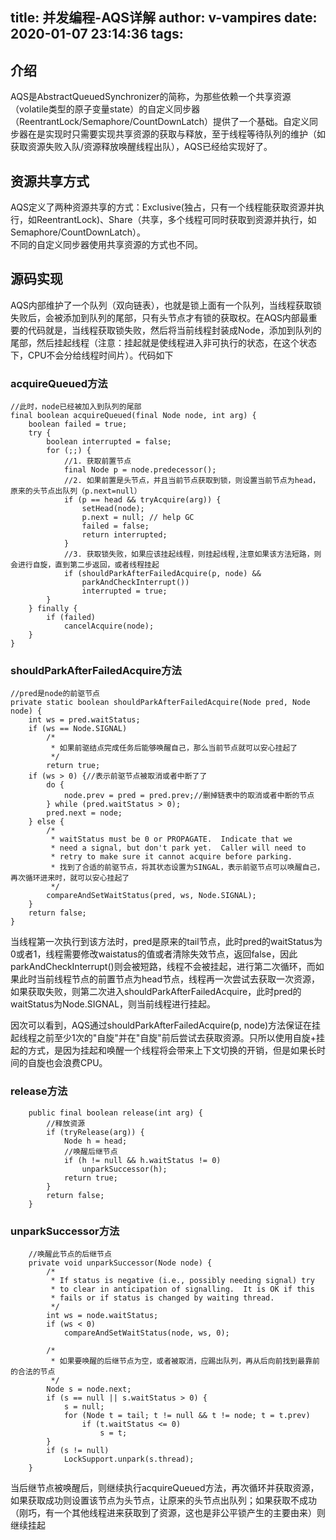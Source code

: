 title: 并发编程-AQS详解
author: v-vampires
date: 2020-01-07 23:14:36
tags:
---
## 介绍
AQS是AbstractQueuedSynchronizer的简称，为那些依赖一个共享资源（volatile类型的原子变量state）的自定义同步器（ReentrantLock/Semaphore/CountDownLatch）提供了一个基础。自定义同步器在是实现时只需要实现共享资源的获取与释放，至于线程等待队列的维护（如获取资源失败入队/资源释放唤醒线程出队），AQS已经给实现好了。
## 资源共享方式
AQS定义了两种资源共享的方式：Exclusive(独占，只有一个线程能获取资源并执行，如ReentrantLock)、Share（共享，多个线程可同时获取到资源并执行，如Semaphore/CountDownLatch）。  
不同的自定义同步器使用共享资源的方式也不同。
## 源码实现
AQS内部维护了一个队列（双向链表），也就是锁上面有一个队列，当线程获取锁失败后，会被添加到队列的尾部，只有头节点才有锁的获取权。在AQS内部最重要的代码就是，当线程获取锁失败，然后将当前线程封装成Node，添加到队列的尾部，然后挂起线程（注意：挂起就是使线程进入非可执行的状态，在这个状态下，CPU不会分给线程时间片）。代码如下
### acquireQueued方法
```
//此时，node已经被加入到队列的尾部
final boolean acquireQueued(final Node node, int arg) {
    boolean failed = true;
    try {
        boolean interrupted = false;
        for (;;) {
            //1. 获取前置节点
            final Node p = node.predecessor();
            //2. 如果前置是头节点，并且当前节点获取到锁，则设置当前节点为head，原来的头节点出队列（p.next=null）
            if (p == head && tryAcquire(arg)) {
                setHead(node);
                p.next = null; // help GC
                failed = false;
                return interrupted;
            }
            //3. 获取锁失败，如果应该挂起线程，则挂起线程,注意如果该方法短路，则会进行自旋，直到第二步返回，或者线程挂起
            if (shouldParkAfterFailedAcquire(p, node) &&
                parkAndCheckInterrupt())
                interrupted = true;
        }
    } finally {
        if (failed)
            cancelAcquire(node);
    }
}
```
### shouldParkAfterFailedAcquire方法
```
//pred是node的前驱节点
private static boolean shouldParkAfterFailedAcquire(Node pred, Node node) {
    int ws = pred.waitStatus;
    if (ws == Node.SIGNAL)
        /*
         * 如果前驱结点完成任务后能够唤醒自己，那么当前节点就可以安心挂起了
         */
        return true;
    if (ws > 0) {//表示前驱节点被取消或者中断了了
        do {
            node.prev = pred = pred.prev;//删掉链表中的取消或者中断的节点
        } while (pred.waitStatus > 0);
        pred.next = node;
    } else {
        /*
         * waitStatus must be 0 or PROPAGATE.  Indicate that we
         * need a signal, but don't park yet.  Caller will need to
         * retry to make sure it cannot acquire before parking.
         * 找到了合适的前驱节点，将其状态设置为SINGAL，表示前驱节点可以唤醒自己，再次循环进来时，就可以安心挂起了
         */
        compareAndSetWaitStatus(pred, ws, Node.SIGNAL);
    }
    return false;
}
```
当线程第一次执行到该方法时，pred是原来的tail节点，此时pred的waitStatus为0或者1，线程需要修改waistatus的值或者清除失效节点，返回false，因此parkAndCheckInterrupt()则会被短路，线程不会被挂起，进行第二次循环，而如果此时当前线程节点的前置节点为head节点，线程再一次尝试去获取一次资源，如果获取失败，则第二次进入shouldParkAfterFailedAcquire，此时pred的waitStatus为Node.SIGNAL，则当前线程进行挂起。

因次可以看到，AQS通过shouldParkAfterFailedAcquire(p, node)方法保证在挂起线程之前至少1次的"自旋"并在"自旋"前后尝试去获取资源。只所以使用自旋+挂起的方式，是因为挂起和唤醒一个线程将会带来上下文切换的开销，但是如果长时间的自旋也会浪费CPU。

### release方法
```
    public final boolean release(int arg) {
        //释放资源
        if (tryRelease(arg)) {
            Node h = head;
            //唤醒后继节点
            if (h != null && h.waitStatus != 0)
                unparkSuccessor(h);
            return true;
        }
        return false;
    }
```
### unparkSuccessor方法
```
    //唤醒此节点的后继节点
    private void unparkSuccessor(Node node) {
        /*
         * If status is negative (i.e., possibly needing signal) try
         * to clear in anticipation of signalling.  It is OK if this
         * fails or if status is changed by waiting thread.
         */
        int ws = node.waitStatus;
        if (ws < 0)
            compareAndSetWaitStatus(node, ws, 0);

        /*
         * 如果要唤醒的后继节点为空，或者被取消，应踢出队列，再从后向前找到最靠前的合法的节点
         */
        Node s = node.next;
        if (s == null || s.waitStatus > 0) {
            s = null;
            for (Node t = tail; t != null && t != node; t = t.prev)
                if (t.waitStatus <= 0)
                    s = t;
        }
        if (s != null)
            LockSupport.unpark(s.thread);
    }
```
当后继节点被唤醒后，则继续执行acquireQueued方法，再次循环并获取资源，如果获取成功则设置该节点为头节点，让原来的头节点出队列；如果获取不成功（刚巧，有一个其他线程进来获取到了资源，这也是非公平锁产生的主要由来）则继续挂起